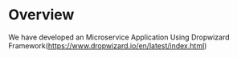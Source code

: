 # Overview
We have developed an Microservice Application Using Dropwizard Framework(https://www.dropwizard.io/en/latest/index.html)

